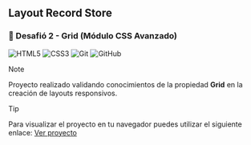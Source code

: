 ## Layout Record Store

### 🎯 Desafió 2 - Grid (Módulo CSS Avanzado) 

![HTML5](https://img.shields.io/badge/html5-%23E34F26.svg?style=for-the-badge&logo=html5&logoColor=white)
![CSS3](https://img.shields.io/badge/css3-%231572B6.svg?style=for-the-badge&logo=css3&logoColor=white)
![Git](https://img.shields.io/badge/git-%23F05033.svg?style=for-the-badge&logo=git&logoColor=white)
![GitHub](https://img.shields.io/badge/github-%23121011.svg?style=for-the-badge&logo=github&logoColor=white)

> [!NOTE]
> Proyecto realizado validando conocimientos de la propiedad **Grid** en la creación de layouts responsivos.

> [!TIP]
> Para visualizar el proyecto en tu navegador puedes utilizar el siguiente enlace: [Ver proyecto](https://record-store-delta.vercel.app/)

<!-- <p>
    <img src="/assets/img/iPhone-14-Pro-Max.png" alt="iPhone 14 Pro Max" width="200" height="409"/>
    <img src="/assets/img/macbook-air.png" alt="Macbook Air" width="500"/>
</p> -->
